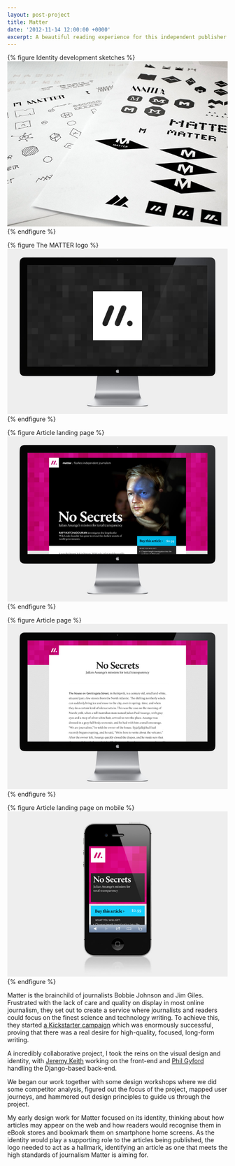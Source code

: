 ```yaml
---
layout: post-project
title: Matter
date: '2012-11-14 12:00:00 +0000'
excerpt: A beautiful reading experience for this independent publisher of unmissable journalism about science and technology.
---
```

{% figure Identity development sketches %}
![](/assets/images/portfolio/matter/0.jpg)
{% endfigure %}

{% figure The MATTER logo %}
![](/assets/images/portfolio/matter/1.jpg)
{% endfigure %}

{% figure Article landing page %}
![](/assets/images/portfolio/matter/2.jpg)
{% endfigure %}

{% figure Article page %}
![](/assets/images/portfolio/matter/3.jpg)
{% endfigure %}

{% figure Article landing page on mobile %}
![](/assets/images/portfolio/matter/4.jpg)
{% endfigure %}

Matter is the brainchild of journalists Bobbie Johnson and Jim Giles. Frustrated with the lack of care and quality on display in most online journalism, they set out to create a service where journalists and readers could focus on the finest science and technology writing. To achieve this, they started [a Kickstarter campaign][1] which was enormously successful, proving that there was a real desire for high-quality, focused, long-form writing.

A incredibly collaborative project, I took the reins on the visual design and identity, with [Jeremy Keith][2] working on the front-end and [Phil Gyford][3] handling the Django-based back-end.

We began our work together with some design workshops where we did some competitor analysis, figured out the focus of the project, mapped user journeys, and hammered out design principles to guide us through the project.

My early design work for Matter focused on its identity, thinking about how articles may appear on the web and how readers would recognise them in eBook stores and bookmark them on smartphone home screens. As the identity would play a supporting role to the articles being published, the logo needed to act as a hallmark, identifying an article as one that meets the high standards of journalism Matter is aiming for.

[1]: http://www.kickstarter.com/projects/readmatter/matter
[2]: http://clearleft.com/is/jeremy-keith/
[3]: http://www.gyford.com/